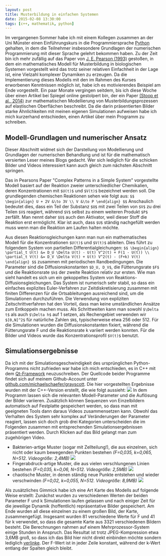 ```yaml
---
layout: post
title: Musterbildung in einfachen Systemen
date: 2015-02-08 13:30:00
tags: [c++, mathematik, python]
---
```


Im vergangenen Sommer habe ich mit einem Kollegen zusammen an der Uni Münster einen Einführungskurs in die Programmiersprache [Python][python] gehalten, in dem die Teilnehmer insbesondere Grundlagen der numerischen Programmierung mit dieser Sprache gelehrt bekommen haben. Zu der Zeit bin ich mehr zufällig auf das Paper von [J. E. Pearson (1993)][pearson93] gestoßen, in dem ein mathematisches Modell für Musterbildung in biologischen Systemen vorgestellt wird das trotz seiner relativen Einfachheit in der Lage ist, eine Vielzahl komplexer Dynamiken zu erzeugen. Da die Implementierung dieses Modells mit den im Rahmen des Kurses erworbenen Kenntnissen möglich ist, habe ich es motivierendes Beispiel am Ende vorgestellt. Ein paar Monate vergingen seitdem, bis ich diese Woche über einen Artikel bei Spiegel online gestolpert bin, der ein Paper [(Stoop et al., 2014)][stoop14] zur mathematischen Modellierung von Musterbildungsprozessen auf elastischen Oberflächen beschreibt. Da die darin präsentierten Bilder starke Ähnlichkeiten mit meinen eigenen Simulationen aufweisen habe ich mich kurzerhand entschieden, einen Artikel über mein Programm zu schreiben.

## Modell-Grundlagen und numerischer Ansatz

Dieser Abschnitt widmet sich der Darstellung von Modellierung und Grundlagen der numerischen Behandlung und ist für die mathematisch versierten Leser meines Blogs gedacht. Wer sich lediglich für die schicken Bilder und Videos interessiert kann auch gleich zum nächsten Abschnitt springen.

Das in Pearsons Paper &quot;Complex Patterns in a Simple System&quot; vorgestellte Modell basiert auf der Reaktion zweier unterschiedlicher Chemikalien, deren Konzentrationen mit `$U(t)$` und `$V(t)$` bezeichnet werden soll. Die grundlegenden chemischen Reaktionen sehen wie folgt aus:
`$$
	\begin{align}
		U + 2V &\to 3V \\
			V &\to P
	\end{align}
$$`
Anschaulich bedeutet dies, dass ein Teil der Substanz `$U$` mit zwei Teilen von `$V$` zu drei Teilen `$V$` reagiert, während `$V$` selbst zu einem weiteren Produkt `$P$` zerfällt. Man nennt daher `$U$` auch den Aktivator, weil dieser Stoff die Reaktion erst ermöglicht. Klar ist auch, dass `$U$` ständig nachgefüllt werden muss wenn man die Reaktion am Laufen halten möchte.

Aus diesen Reaktionsgleichungen kann man nun ein mathematisches Modell für die  Konzentrationen `$U(t)$` und `$V(t)$` ableiten. Dies führt zu folgendem System von partiellen Differentialgleichungen:
`$$
	\begin{align}
		\partial_t U(t) &= D_U \Delta U(t) - U(t) V^2(t) + F(1 - U(t)) \\
		\partial_t V(t) &= D_V \Delta V(t) + U(t) V^2(t) - (F+k) V(t)
	\end{align}
$$`
zusammen mit periodischen Randbedingungen. Die Parameter sind die Diffusionskonstanten `$D_U, D_V$`, die Fütterungsrate `$F$` und die Reaktionsrate `$k$` der zweite Reaktion relativ zur ersten. Wie man sieht handelt es sich um ein gekoppeltes System von Reaktions-Diffusionsgleichungen. Das System ist numerisch sehr stabil, so dass ein einfaches explizites Euler-Verfahren zur Zeitdiskretisierung zusammen mit finiten Differenzen für die Ortsableitungen ausreichend sind, um die Simulationen durchzuführen. Die Verwendung von expliziten Zeitschrittverfahren hat den Vorteil, dass man keine umständlichen Ansätze zum Entkoppeln machen muss. Als Schrittweiten kann man sowohl `$\Delta t$` als auch `$\Delta h$` auf 1 setzen, als Rechengebiet verwenden wir `$[0,N]^2$` für natürliche Zahlen `$N$`, typischerweise etwa 256 oder 512. Für die Simulationen wurden die Diffusionskonstanten fixiert, während die Fütterungsrate F und die Reaktionsrate k variiert werden konnten. Für die Bilder und Videos wurde das Konzentrationsprofil `$V(t)$` benutzt.

## Simulationsergebnisse

Da ich mit der Simulationsgeschwindigkeit des ursprünglichen Python-Programms nicht zufrieden war habe ich mich entschieden, es in C++ mit dem [Qt-Framework][qt] neuzuschreiben. Der Quellcode beider Programme findet sich auf meinem Github-Account unter [github.com/michaelschaefer/grayscott][github]. Die hier vorgestellten Ergebnisse wurden mit der C++-Version erstellt, die wie folgt aussieht:
![][grayscottgui]
In dem Programm lassen sich die relevanten Modell-Parameter und die Auflösung der Bilder variieren. Zusätzlich können Sequenzen von Einzelbildern automatisch auf Festplatte gespeichert werden, so dass man mit geeigneten Tools dann daraus Videos zusammensetzen kann. Obwohl das Verhalten des System sehr komplex auf Veränderungen der Parameter reagiert, lassen sich doch grob drei Kategorien unterscheiden die im Folgenden zusammen mit entsprechenden Simulationsergebnissen präsentiert werden. Durch Klicken auf das Bild gelangt man zum zugehörigen Video.

* Bakterien-artige Muster (sogar mit Zellteilung!), die aus einzelnen, sich nicht oder kaum bewegenden Punkten bestehen *(F=0,035, k=0,065, N=512. Videogröße: 2,4MB)* [![][bacteria_img]][bacteria_vid]
* Fingerabdruck-artige Muster, die aus vielen verschlungenen Linien bestehen *(F=0,035, k=0,06, N=512. Videogröße: 2,5MB)* [![][fingerprint_img]][fingerprint_vid]
* chaotische Muster, in denen ständig neue Punkte entstehen und wieder verschwinden *(F=0,02, k=0,055, N=512. Videogröße: 8,9MB)* [![][unstable_img]][unstable_vid]

Als zusätzliches Gimmick habe ich eine Art Karte des Modells auf folgende Weise erstellt: Zunächst wurden zu verschiedenen Werten der beiden Parameter F und k Simulationen laufen gelassen und nach einiger Zeit für die jeweilige Dynamik (hoffentlich) repräsentative Bilder gespeichert. Am Ende wurden all diese einzelnen zu einem großen Bild, der Karte, zusammengefügt. Insgesamt wurden 81 verschiedene Werte für F und 41 für k verwendet, so dass die gesamte Karte aus 3321 verschiedenen Bildern besteht. Die Berechnungen nahmen auf einem Mehrprozessor-System einige Stunden in Anspruch. Das Resultat ist trotz JPEG-Kompression etwa 3,6MB groß, so dass ich das Bild hier nicht direkt einbinden möchte sondern lediglich [verlinke][parametermap]. Der F-Wert ist in jeder Zeile konstant, während der k-Wert entlang der Spalten gleich bleibt.

[bacteria_img]: /media/images/grayscott/bacteria.png
[bacteria_vid]: /media/videos/grayscott/bacteria.mp4
[fingerprint_img]: /media/images/grayscott/fingerprint.png
[fingerprint_vid]: /media/videos/grayscott/fingerprint.mp4
[unstable_img]: /media/images/grayscott/unstable.png
[unstable_vid]: /media/videos/grayscott/unstable.mp4
[github]: https://github.com/michaelschaefer/grayscott
[grayscottgui]: /media/images/grayscott/grayscottgui.png
[parametermap]: /media/images/grayscott/parametermap.jpg
[pearson93]: http://www.sciencemag.org/content/261/5118/189
[python]: http://www.python.org
[qt]: http://www.qt-project.org
[stoop14]: http://www.nature.com/nmat/journal/vaop/ncurrent/full/nmat4202.html
